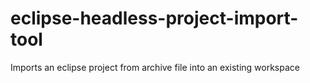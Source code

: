 # eclipse-headless-project-import-tool
Imports an eclipse project from archive file into an existing workspace
